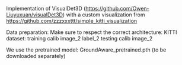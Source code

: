Implementation of VisualDet3D (https://github.com/Owen-Liuyuxuan/visualDet3D) with a custom visualization from https://github.com/zzzxxxttt/simple_kitti_visualization

Data preparation:
Make sure to respect the correct architecture:
KITTI dataset:
  training
    calib
    image_2
    label_2
  testing
    calib
    image_2

We use the pretrained model: GroundAware_pretrained.pth (to be downloaded separately)


